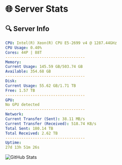 # 🌐 Server Stats
## 🔍 Server Info
```yaml
CPU: Intel(R) Xeon(R) CPU E5-2699 v4 @ 1287.44GHz
CPU Usage: 0.40%
Cores: 44P | 88T
-----------------------------------
Memory:
Current Usage: 145.59 GB/503.74 GB
Available: 354.68 GB
-----------------------------------
Disk:
Current Usage: 55.62 GB/1.71 TB
Free: 1.57 TB
-----------------------------------
GPU:
No GPU detected
-----------------------------------
Network:
Current Transfer (Sent): 38.11 MB/s
Current Transfer (Received): 518.74 KB/s
Total Sent: 180.14 TB
Total Received: 2.62 TB
-----------------------------------
Uptime:
27d 13h 51m 26s
```
![GitHub Stats](https://img.shields.io/badge/Updated-2025-03-07_12:34:44-blue)